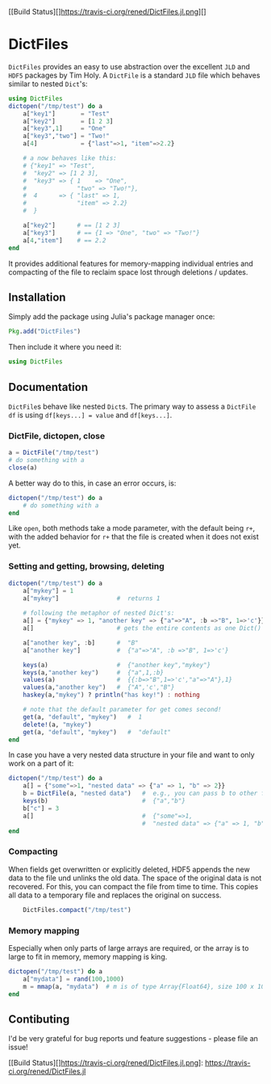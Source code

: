 [[Build Status][]https://travis-ci.org/rened/DictFiles.jl.png][]

# DictFiles

`DictFiles` provides an easy to use abstraction over the excellent `JLD`
and `HDF5` packages by Tim Holy. A `DictFile` is a standard `JLD` file which behaves similar to nested `Dict`'s:

```jl
using DictFiles
dictopen("/tmp/test") do a
    a["key1"]       = "Test"
    a["key2"]       = [1 2 3]
    a["key3",1]     = "One"
    a["key3","two"] = "Two!"
    a[4]            = {"last"=>1, "item"=>2.2}

    # a now behaves like this:
    # {"key1" => "Test",
    #  "key2" => [1 2 3],
    #  "key3" => { 1    => "One",
    #              "two" => "Two!"},
    #  4      => { "last" => 1,
    #              "item" => 2.2}
    #  }

    a["key2"]      # == [1 2 3]
    a["key3"]      # == {1 => "One", "two" => "Two!"}
    a[4,"item"]    # == 2.2
end
```

It provides additional features for memory-mapping individual entries and compacting of the file to reclaim space lost through deletions / updates.

## Installation

Simply add the package using Julia's package manager once:

```jl
Pkg.add("DictFiles")
```

Then include it where you need it:

```jl
using DictFiles
```

## Documentation

`DictFile`s behave like nested `Dict`s. The primary way to assess a `DictFile df` is using `df[keys...] = value` and `df[keys...]`.

### DictFile, dictopen, close

```jl
a = DictFile("/tmp/test")
# do something with a
close(a)
```

A better way do to this, in case an error occurs, is:

```jl
dictopen("/tmp/test") do a
    # do something with a
end
```

Like `open`, both methods take a mode parameter, with the default being `r+`, with the added behavior for `r+` that the file is created when it does not exist yet.

### Setting and getting, browsing, deleting

```jl
dictopen("/tmp/test") do a
    a["mykey"] = 1
    a["mykey"]                #  returns 1
 
    # following the metaphor of nested Dict's:
    a[] = {"mykey" => 1, "another key" => {"a"=>"A", :b =>"B", 1=>'c'}}
    a[]                       # gets the entire contents as one Dict()

    a["another key", :b]      #  "B"
    a["another key"]          #  {"a"=>"A", :b =>"B", 1=>'c'}

    keys(a)                   #  {"another key","mykey"} 
    keys(a,"another key")     #  {"a",1,:b} 
    values(a)                 #  {{:b=>"B",1=>'c',"a"=>"A"},1} 
    values(a,"another key")   #  {"A",'c',"B"} 
    haskey(a,"mykey") ? println("has key!") : nothing

    # note that the default parameter for get comes second! 
    get(a, "default", "mykey")   #  1 
    delete!(a, "mykey")
    get(a, "default", "mykey")   #  "default"
end
```

In case you have a very nested data structure in your file and want to only work on a part of it:

```jl
dictopen("/tmp/test") do a 
    a[] = {"some"=>1, "nested data" => {"a" => 1, "b" => 2}}
    b = DictFile(a, "nested data")   #  e.g., you can pass b to other functions
    keys(b)                          #  {"a","b"} 
    b["c"] = 3 
    a[]                              #  {"some"=>1, 
                                     #  "nested data" => {"a" => 1, "b" => 2, "c" => 3}}
end
```

### Compacting

When fields get overwritten or explicitly deleted, HDF5 appends the new data to the file und unlinks the old data. The space of the original data is not recovered. For this, you can compact the file from time to time. This copies all data to a temporary file and replaces the original on success.

```jl
    DictFiles.compact("/tmp/test")
```

### Memory mapping

Especially when only parts of large arrays are required, or the array is to large to fit in memory, memory mapping is king.

```jl
dictopen("/tmp/test") do a
    a["mydata"] = rand(100,1000)
    m = mmap(a, "mydata")  # m is of type Array{Float64}, size 100 x 1000
end
```

## Contibuting

I'd be very grateful for bug reports und feature suggestions - please file an issue!

  [[Build Status][]https://travis-ci.org/rened/DictFiles.jl.png]: https://travis-ci.org/rened/DictFiles.jl
